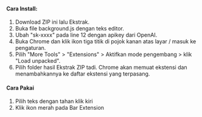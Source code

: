 #### Cara Install:

1. Download ZIP ini lalu Ekstrak.
2. Buka file background.js dengan teks editor.
3. Ubah "sk-xxxx" pada line 12 dengan apikey dari OpenAI.
4. Buka Chrome dan klik ikon tiga titik di pojok kanan atas layar / masuk ke pengaturan.
5. Pilih "More Tools" > "Extensions" > Aktifkan mode pengembang > klik "Load unpacked".
6. Pilih folder hasil Ekstrak ZIP tadi.
Chrome akan memuat ekstensi dan menambahkannya ke daftar ekstensi yang terpasang.


#### Cara Pakai

1. Pilih teks dengan tahan klik kiri
2. Klik ikon merah pada Bar Extension